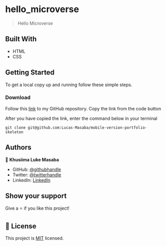 # hello_microverse

> Hello Microverse

## Built With

- HTML
- CSS

## Getting Started


To get a local copy up and running follow these simple steps.

### Download 
 
Follow this [link](https://github.com/Lucas-Masaba/mobile-version-portfolio-skeleton.git) to my GitHub repository. Copy the link from the code button
 
After you have copied the link, enter the command below in your terminal
 
`git clone git@github.com:Lucas-Masaba/mobile-version-portfolio-skeleton`

## Authors

👤 **Khusiima Luke Masaba**

- GitHub: [@githubhandle](https://github.com/Lucas-Masaba)
- Twitter: [@twitterhandle](https://twitter.com/MasabaLuke)
- LinkedIn: [LinkedIn](https://linkedin.com/in/khusiima-luke-masaba-59060a121)


## Show your support

Give a ⭐️ if you like this project!

## 📝 License

This project is [MIT](./MIT.md) licensed.